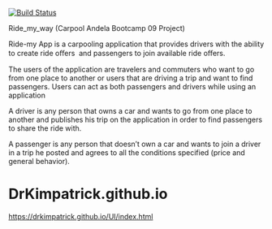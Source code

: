 [![Build Status](https://travis-ci.org/DrKimpatrick/DrKimpatrick.github.io.svg?branch=master)](https://travis-ci.org/DrKimpatrick/DrKimpatrick.github.io)

Ride_my_way (Carpool Andela Bootcamp 09 Project)

Ride-my App is a carpooling application that provides drivers with the ability to create ride oﬀers  and passengers  to join available ride oﬀers.

The users of the application are travelers and commuters who want to go from one place to 
another or users that are driving a trip and want to find passengers. Users can act as both passengers and 
drivers while using an application

A driver is any person that owns a car and wants to go from one place to another and publishes 
his trip on the application in order to find passengers to share the ride with.

A passenger is any person that doesn’t own a car and wants to join a driver in a trip he posted 
and agrees to all the conditions specified (price and general behavior). 

# DrKimpatrick.github.io


   https://drkimpatrick.github.io/UI/index.html
